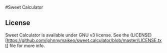#Sweet Calculator
## License
Sweet Calculator is available under GNU v3 license. See the (LICENSE)[https://github.com/johnnymaikeo/sweet.calculator/blob/master/LICENSE.txt] file for more info.
